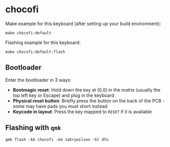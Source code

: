 # chocofi

Make example for this keyboard (after setting up your build environment):

    make chocofi:default

Flashing example for this keyboard:

    make chocofi:default:flash

## Bootloader

Enter the bootloader in 3 ways:

* **Bootmagic reset**: Hold down the key at (0,0) in the matrix (usually the top left key or Escape) and plug in the keyboard
* **Physical reset button**: Briefly press the button on the back of the PCB - some may have pads you must short instead
* **Keycode in layout**: Press the key mapped to `RESET` if it is available

## Flashing with `qmk`

    qmk flash -kb chocofi -km zakrywilson -bl dfu
